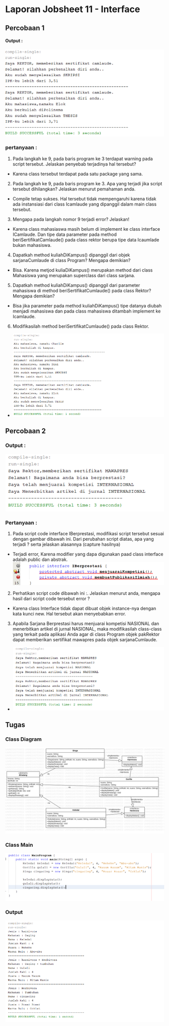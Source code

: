 # Laporan Jobsheet 11 - Interface
## Percobaan 1
#### Output :
<img src="img/output_1.png">

### pertanyaan :

1.	Pada langkah ke 9, pada baris program ke 3 terdapat warning pada script tersebut. Jelaskan penyebab terjadinya hal tersebut?
- Karena class tersebut terdapat pada satu package yang sama.
2.	Pada langkah ke 9, pada baris program ke 3. Apa yang terjadi jika script tersebut dihilangkan? Jelaskan menurut pemahaman anda.  
- Compile tetap sukses. Hal tersebut tidak mempengaruhi karena tidak ada instansiasi dari class Icamlaude yang dipanggil dalam main class tersebut.
3.	Mengapa pada langkah nomor 9 terjadi error? Jelaskan! 
- Karena class mahasiaswa masih belum di implement ke class interface ICamlaude. Dan tipe data  parameter pada method beriSertifikatCamlaude() pada class rektor berupa tipe data Icaumlade bukan mahasiswa.
4.	Dapatkah method kuliahDiKampus() dipanggil dari objek sarjanaCumlaude di class Program? Mengapa demikian? 
- Bisa. Karena metjod kuliaDiKampus() merupakan method dari class Mahasiswa yang merupakan superclass dari class sarjana.
5.	Dapatkah method kuliahDiKampus() dipanggil dari parameter mahasiswa di method beriSertifikatCumlaude() pada class Rektor? Mengapa demikian? 
- Bisa jika parameter pada method kuliahDiKampus() tipe datanya diubah menjadi mahasiswa dan pada class mahasiswa ditambah implement ke Icamlaude.
6.	Modifikasilah method beriSertifikatCumlaude() pada class Rektor.
- <img src="img/pertanyaan_6.png">

## Percobaan 2
### Output :
<img src="img/output_2.png">

### Pertanyaan :

1.	Pada script code interface IBerprestasi, modifikasi script tersebut sesuai dengan gambar 
dibawah ini. Dari perubahan script diatas, apa yang terjadi ? serta jelaskan alasannya (capture hasilnya)
 - Terjadi error, Karena modifier yang dapa digunakan paad class interface adalah public dan abstrak. <img src="img/p21.png">
2.	Perhatikan script code dibawah ini :. Jelaskan menurut anda, mengapa hasil dari script code tersebut error ?
- Karena class Interface tidak dapat dibuat objek instance-nya dengan kata kunci new. Hal tersebut akan menyebabkan error.
3.	Apabila Sarjana Berprestasi harus menjuarai kompetisi NASIONAL dan menerbitkan artikel di jurnal NASIONAL, maka modifikasilah class-class yang terkait  pada aplikasi Anda agar di class Program objek pakRektor dapat memberikan sertifikat mawapres pada objek sarjanaCumlaude.
- <img src="img/p31.png">

## Tugas
### Class Diagram
<img src="img/CD.jpg">

### Class Main
<img src="img/main.png">

### Output 
<img src="img/tugas.png">

